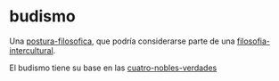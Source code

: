 # budismo

Una [postura-filosofica](postura-filosofica.md), que podría considerarse parte de una [filosofia-intercultural](filosofia-intercultural.md).

El budismo tiene su base en las [cuatro-nobles-verdades](cuatro-nobles-verdades.md)

